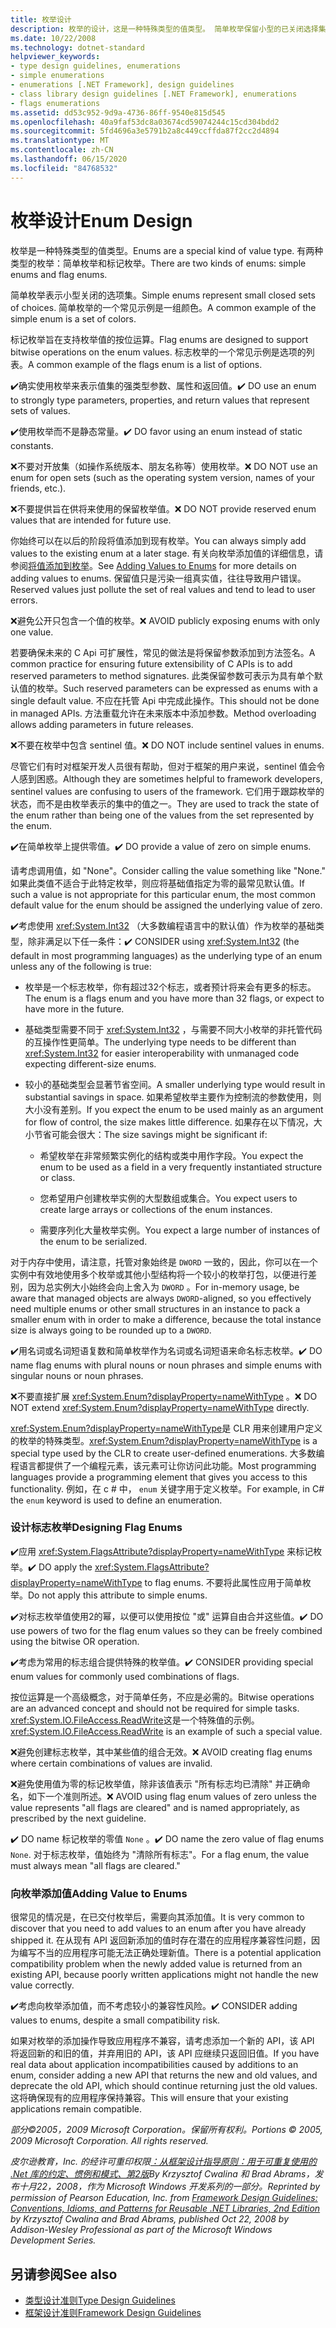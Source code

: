 ```yaml
---
title: 枚举设计
description: 枚举的设计，这是一种特殊类型的值类型。 简单枚举保留小型的已关闭选择集。 标记枚举支持对枚举值执行按位运算。
ms.date: 10/22/2008
ms.technology: dotnet-standard
helpviewer_keywords:
- type design guidelines, enumerations
- simple enumerations
- enumerations [.NET Framework], design guidelines
- class library design guidelines [.NET Framework], enumerations
- flags enumerations
ms.assetid: dd53c952-9d9a-4736-86ff-9540e815d545
ms.openlocfilehash: 40a9faf53dc8a03674cd59074244c15cd304bdd2
ms.sourcegitcommit: 5fd4696a3e5791b2a8c449ccffda87f2cc2d4894
ms.translationtype: MT
ms.contentlocale: zh-CN
ms.lasthandoff: 06/15/2020
ms.locfileid: "84768532"
---
```

# <a name="enum-design"></a><span data-ttu-id="d720f-105">枚举设计</span><span class="sxs-lookup"><span data-stu-id="d720f-105">Enum Design</span></span>

<span data-ttu-id="d720f-106">枚举是一种特殊类型的值类型。</span><span class="sxs-lookup"><span data-stu-id="d720f-106">Enums are a special kind of value type.</span></span> <span data-ttu-id="d720f-107">有两种类型的枚举：简单枚举和标记枚举。</span><span class="sxs-lookup"><span data-stu-id="d720f-107">There are two kinds of enums: simple enums and flag enums.</span></span>

<span data-ttu-id="d720f-108">简单枚举表示小型关闭的选项集。</span><span class="sxs-lookup"><span data-stu-id="d720f-108">Simple enums represent small closed sets of choices.</span></span> <span data-ttu-id="d720f-109">简单枚举的一个常见示例是一组颜色。</span><span class="sxs-lookup"><span data-stu-id="d720f-109">A common example of the simple enum is a set of colors.</span></span>

<span data-ttu-id="d720f-110">标记枚举旨在支持枚举值的按位运算。</span><span class="sxs-lookup"><span data-stu-id="d720f-110">Flag enums are designed to support bitwise operations on the enum values.</span></span> <span data-ttu-id="d720f-111">标志枚举的一个常见示例是选项的列表。</span><span class="sxs-lookup"><span data-stu-id="d720f-111">A common example of the flags enum is a list of options.</span></span>

<span data-ttu-id="d720f-112">✔️确实使用枚举来表示值集的强类型参数、属性和返回值。</span><span class="sxs-lookup"><span data-stu-id="d720f-112">✔️ DO use an enum to strongly type parameters, properties, and return values that represent sets of values.</span></span>

<span data-ttu-id="d720f-113">✔️使用枚举而不是静态常量。</span><span class="sxs-lookup"><span data-stu-id="d720f-113">✔️ DO favor using an enum instead of static constants.</span></span>

<span data-ttu-id="d720f-114">❌不要对开放集（如操作系统版本、朋友名称等）使用枚举。</span><span class="sxs-lookup"><span data-stu-id="d720f-114">❌ DO NOT use an enum for open sets (such as the operating system version, names of your friends, etc.).</span></span>

<span data-ttu-id="d720f-115">❌不要提供旨在供将来使用的保留枚举值。</span><span class="sxs-lookup"><span data-stu-id="d720f-115">❌ DO NOT provide reserved enum values that are intended for future use.</span></span>

<span data-ttu-id="d720f-116">你始终可以在以后的阶段将值添加到现有枚举。</span><span class="sxs-lookup"><span data-stu-id="d720f-116">You can always simply add values to the existing enum at a later stage.</span></span> <span data-ttu-id="d720f-117">有关向枚举添加值的详细信息，请参阅[将值添加到枚举](#add_value)。</span><span class="sxs-lookup"><span data-stu-id="d720f-117">See [Adding Values to Enums](#add_value) for more details on adding values to enums.</span></span> <span data-ttu-id="d720f-118">保留值只是污染一组真实值，往往导致用户错误。</span><span class="sxs-lookup"><span data-stu-id="d720f-118">Reserved values just pollute the set of real values and tend to lead to user errors.</span></span>

<span data-ttu-id="d720f-119">❌避免公开只包含一个值的枚举。</span><span class="sxs-lookup"><span data-stu-id="d720f-119">❌ AVOID publicly exposing enums with only one value.</span></span>

<span data-ttu-id="d720f-120">若要确保未来的 C Api 可扩展性，常见的做法是将保留参数添加到方法签名。</span><span class="sxs-lookup"><span data-stu-id="d720f-120">A common practice for ensuring future extensibility of C APIs is to add reserved parameters to method signatures.</span></span> <span data-ttu-id="d720f-121">此类保留参数可表示为具有单个默认值的枚举。</span><span class="sxs-lookup"><span data-stu-id="d720f-121">Such reserved parameters can be expressed as enums with a single default value.</span></span> <span data-ttu-id="d720f-122">不应在托管 Api 中完成此操作。</span><span class="sxs-lookup"><span data-stu-id="d720f-122">This should not be done in managed APIs.</span></span> <span data-ttu-id="d720f-123">方法重载允许在未来版本中添加参数。</span><span class="sxs-lookup"><span data-stu-id="d720f-123">Method overloading allows adding parameters in future releases.</span></span>

<span data-ttu-id="d720f-124">❌不要在枚举中包含 sentinel 值。</span><span class="sxs-lookup"><span data-stu-id="d720f-124">❌ DO NOT include sentinel values in enums.</span></span>

<span data-ttu-id="d720f-125">尽管它们有时对框架开发人员很有帮助，但对于框架的用户来说，sentinel 值会令人感到困惑。</span><span class="sxs-lookup"><span data-stu-id="d720f-125">Although they are sometimes helpful to framework developers, sentinel values are confusing to users of the framework.</span></span> <span data-ttu-id="d720f-126">它们用于跟踪枚举的状态，而不是由枚举表示的集中的值之一。</span><span class="sxs-lookup"><span data-stu-id="d720f-126">They are used to track the state of the enum rather than being one of the values from the set represented by the enum.</span></span>

<span data-ttu-id="d720f-127">✔️在简单枚举上提供零值。</span><span class="sxs-lookup"><span data-stu-id="d720f-127">✔️ DO provide a value of zero on simple enums.</span></span>

<span data-ttu-id="d720f-128">请考虑调用值，如 "None"。</span><span class="sxs-lookup"><span data-stu-id="d720f-128">Consider calling the value something like "None."</span></span> <span data-ttu-id="d720f-129">如果此类值不适合于此特定枚举，则应将基础值指定为零的最常见默认值。</span><span class="sxs-lookup"><span data-stu-id="d720f-129">If such a value is not appropriate for this particular enum, the most common default value for the enum should be assigned the underlying value of zero.</span></span>

<span data-ttu-id="d720f-130">✔️考虑使用 <xref:System.Int32> （大多数编程语言中的默认值）作为枚举的基础类型，除非满足以下任一条件：</span><span class="sxs-lookup"><span data-stu-id="d720f-130">✔️ CONSIDER using <xref:System.Int32> (the default in most programming languages) as the underlying type of an enum unless any of the following is true:</span></span>

- <span data-ttu-id="d720f-131">枚举是一个标志枚举，你有超过32个标志，或者预计将来会有更多的标志。</span><span class="sxs-lookup"><span data-stu-id="d720f-131">The enum is a flags enum and you have more than 32 flags, or expect to have more in the future.</span></span>

- <span data-ttu-id="d720f-132">基础类型需要不同于 <xref:System.Int32> ，与需要不同大小枚举的非托管代码的互操作性更简单。</span><span class="sxs-lookup"><span data-stu-id="d720f-132">The underlying type needs to be different than <xref:System.Int32> for easier interoperability with unmanaged code expecting different-size enums.</span></span>

- <span data-ttu-id="d720f-133">较小的基础类型会显著节省空间。</span><span class="sxs-lookup"><span data-stu-id="d720f-133">A smaller underlying type would result in substantial savings in space.</span></span> <span data-ttu-id="d720f-134">如果希望枚举主要作为控制流的参数使用，则大小没有差别。</span><span class="sxs-lookup"><span data-stu-id="d720f-134">If you expect the enum to be used mainly as an argument for flow of control, the size makes little difference.</span></span> <span data-ttu-id="d720f-135">如果存在以下情况，大小节省可能会很大：</span><span class="sxs-lookup"><span data-stu-id="d720f-135">The size savings might be significant if:</span></span>

  - <span data-ttu-id="d720f-136">希望枚举在非常频繁实例化的结构或类中用作字段。</span><span class="sxs-lookup"><span data-stu-id="d720f-136">You expect the enum to be used as a field in a very frequently instantiated structure or class.</span></span>

  - <span data-ttu-id="d720f-137">您希望用户创建枚举实例的大型数组或集合。</span><span class="sxs-lookup"><span data-stu-id="d720f-137">You expect users to create large arrays or collections of the enum instances.</span></span>

  - <span data-ttu-id="d720f-138">需要序列化大量枚举实例。</span><span class="sxs-lookup"><span data-stu-id="d720f-138">You expect a large number of instances of the enum to be serialized.</span></span>

<span data-ttu-id="d720f-139">对于内存中使用，请注意，托管对象始终是 `DWORD` 一致的，因此，你可以在一个实例中有效地使用多个枚举或其他小型结构将一个较小的枚举打包，以便进行差别，因为总实例大小始终会向上舍入为 `DWORD` 。</span><span class="sxs-lookup"><span data-stu-id="d720f-139">For in-memory usage, be aware that managed objects are always `DWORD`-aligned, so you effectively need multiple enums or other small structures in an instance to pack a smaller enum with in order to make a difference, because the total instance size is always going to be rounded up to a `DWORD`.</span></span>

<span data-ttu-id="d720f-140">✔️用名词或名词短语复数和简单枚举作为名词或名词短语来命名标志枚举。</span><span class="sxs-lookup"><span data-stu-id="d720f-140">✔️ DO name flag enums with plural nouns or noun phrases and simple enums with singular nouns or noun phrases.</span></span>

<span data-ttu-id="d720f-141">❌不要直接扩展 <xref:System.Enum?displayProperty=nameWithType> 。</span><span class="sxs-lookup"><span data-stu-id="d720f-141">❌ DO NOT extend <xref:System.Enum?displayProperty=nameWithType> directly.</span></span>

<span data-ttu-id="d720f-142"><xref:System.Enum?displayProperty=nameWithType>是 CLR 用来创建用户定义的枚举的特殊类型。</span><span class="sxs-lookup"><span data-stu-id="d720f-142"><xref:System.Enum?displayProperty=nameWithType> is a special type used by the CLR to create user-defined enumerations.</span></span> <span data-ttu-id="d720f-143">大多数编程语言都提供了一个编程元素，该元素可让你访问此功能。</span><span class="sxs-lookup"><span data-stu-id="d720f-143">Most programming languages provide a programming element that gives you access to this functionality.</span></span> <span data-ttu-id="d720f-144">例如，在 c # 中， `enum` 关键字用于定义枚举。</span><span class="sxs-lookup"><span data-stu-id="d720f-144">For example, in C# the `enum` keyword is used to define an enumeration.</span></span>

<a name="design"></a>

### <a name="designing-flag-enums"></a><span data-ttu-id="d720f-145">设计标志枚举</span><span class="sxs-lookup"><span data-stu-id="d720f-145">Designing Flag Enums</span></span>

<span data-ttu-id="d720f-146">✔️应用 <xref:System.FlagsAttribute?displayProperty=nameWithType> 来标记枚举。</span><span class="sxs-lookup"><span data-stu-id="d720f-146">✔️ DO apply the <xref:System.FlagsAttribute?displayProperty=nameWithType> to flag enums.</span></span> <span data-ttu-id="d720f-147">不要将此属性应用于简单枚举。</span><span class="sxs-lookup"><span data-stu-id="d720f-147">Do not apply this attribute to simple enums.</span></span>

<span data-ttu-id="d720f-148">✔️对标志枚举值使用2的幂，以便可以使用按位 "或" 运算自由合并这些值。</span><span class="sxs-lookup"><span data-stu-id="d720f-148">✔️ DO use powers of two for the flag enum values so they can be freely combined using the bitwise OR operation.</span></span>

<span data-ttu-id="d720f-149">✔️考虑为常用的标志组合提供特殊的枚举值。</span><span class="sxs-lookup"><span data-stu-id="d720f-149">✔️ CONSIDER providing special enum values for commonly used combinations of flags.</span></span>

<span data-ttu-id="d720f-150">按位运算是一个高级概念，对于简单任务，不应是必需的。</span><span class="sxs-lookup"><span data-stu-id="d720f-150">Bitwise operations are an advanced concept and should not be required for simple tasks.</span></span> <span data-ttu-id="d720f-151"><xref:System.IO.FileAccess.ReadWrite>这是一个特殊值的示例。</span><span class="sxs-lookup"><span data-stu-id="d720f-151"><xref:System.IO.FileAccess.ReadWrite> is an example of such a special value.</span></span>

<span data-ttu-id="d720f-152">❌避免创建标志枚举，其中某些值的组合无效。</span><span class="sxs-lookup"><span data-stu-id="d720f-152">❌ AVOID creating flag enums where certain combinations of values are invalid.</span></span>

<span data-ttu-id="d720f-153">❌避免使用值为零的标记枚举值，除非该值表示 "所有标志均已清除" 并正确命名，如下一个准则所述。</span><span class="sxs-lookup"><span data-stu-id="d720f-153">❌ AVOID using flag enum values of zero unless the value represents "all flags are cleared" and is named appropriately, as prescribed by the next guideline.</span></span>

<span data-ttu-id="d720f-154">✔️ DO name 标记枚举的零值 `None` 。</span><span class="sxs-lookup"><span data-stu-id="d720f-154">✔️ DO name the zero value of flag enums `None`.</span></span> <span data-ttu-id="d720f-155">对于标志枚举，值始终为 "清除所有标志"。</span><span class="sxs-lookup"><span data-stu-id="d720f-155">For a flag enum, the value must always mean "all flags are cleared."</span></span>

<a name="add_value"></a>

### <a name="adding-value-to-enums"></a><span data-ttu-id="d720f-156">向枚举添加值</span><span class="sxs-lookup"><span data-stu-id="d720f-156">Adding Value to Enums</span></span>

<span data-ttu-id="d720f-157">很常见的情况是，在已交付枚举后，需要向其添加值。</span><span class="sxs-lookup"><span data-stu-id="d720f-157">It is very common to discover that you need to add values to an enum after you have already shipped it.</span></span> <span data-ttu-id="d720f-158">在从现有 API 返回新添加的值时存在潜在的应用程序兼容性问题，因为编写不当的应用程序可能无法正确处理新值。</span><span class="sxs-lookup"><span data-stu-id="d720f-158">There is a potential application compatibility problem when the newly added value is returned from an existing API, because poorly written applications might not handle the new value correctly.</span></span>

<span data-ttu-id="d720f-159">✔️考虑向枚举添加值，而不考虑较小的兼容性风险。</span><span class="sxs-lookup"><span data-stu-id="d720f-159">✔️ CONSIDER adding values to enums, despite a small compatibility risk.</span></span>

<span data-ttu-id="d720f-160">如果对枚举的添加操作导致应用程序不兼容，请考虑添加一个新的 API，该 API 将返回新的和旧的值，并弃用旧的 API，该 API 应继续只返回旧值。</span><span class="sxs-lookup"><span data-stu-id="d720f-160">If you have real data about application incompatibilities caused by additions to an enum, consider adding a new API that returns the new and old values, and deprecate the old API, which should continue returning just the old values.</span></span> <span data-ttu-id="d720f-161">这将确保现有的应用程序保持兼容。</span><span class="sxs-lookup"><span data-stu-id="d720f-161">This will ensure that your existing applications remain compatible.</span></span>

<span data-ttu-id="d720f-162">*部分©2005，2009 Microsoft Corporation。保留所有权利。*</span><span class="sxs-lookup"><span data-stu-id="d720f-162">*Portions © 2005, 2009 Microsoft Corporation. All rights reserved.*</span></span>

<span data-ttu-id="d720f-163">*皮尔逊教育，Inc. 的经许可重印权限[：从框架设计指导原则：用于可重复使用的 .Net 库的约定、惯例和模式、第2版](https://www.informit.com/store/framework-design-guidelines-conventions-idioms-and-9780321545619)By Krzysztof Cwalina 和 Brad Abrams，发布十月22，2008，作为 Microsoft Windows 开发系列的一部分。*</span><span class="sxs-lookup"><span data-stu-id="d720f-163">*Reprinted by permission of Pearson Education, Inc. from [Framework Design Guidelines: Conventions, Idioms, and Patterns for Reusable .NET Libraries, 2nd Edition](https://www.informit.com/store/framework-design-guidelines-conventions-idioms-and-9780321545619) by Krzysztof Cwalina and Brad Abrams, published Oct 22, 2008 by Addison-Wesley Professional as part of the Microsoft Windows Development Series.*</span></span>

## <a name="see-also"></a><span data-ttu-id="d720f-164">另请参阅</span><span class="sxs-lookup"><span data-stu-id="d720f-164">See also</span></span>

- [<span data-ttu-id="d720f-165">类型设计准则</span><span class="sxs-lookup"><span data-stu-id="d720f-165">Type Design Guidelines</span></span>](type.md)
- [<span data-ttu-id="d720f-166">框架设计准则</span><span class="sxs-lookup"><span data-stu-id="d720f-166">Framework Design Guidelines</span></span>](index.md)
